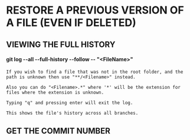 # RESTORE A PREVIOUS VERSION OF A FILE (EVEN IF DELETED)

## VIEWING THE FULL HISTORY

#### **git log --all --full-history --follow -- "\<FileName\>"**

    If you wish to find a file that was not in the root folder, and the path is unknown then use "**/<Filename>" instead.

    Also you can do "<Filename>.*" where '*' will be the extension for files where the extension is unknown.

    Typing "q" and pressing enter will exit the log.

    This shows the file's history across all branches.

## GET THE COMMIT NUMBER

